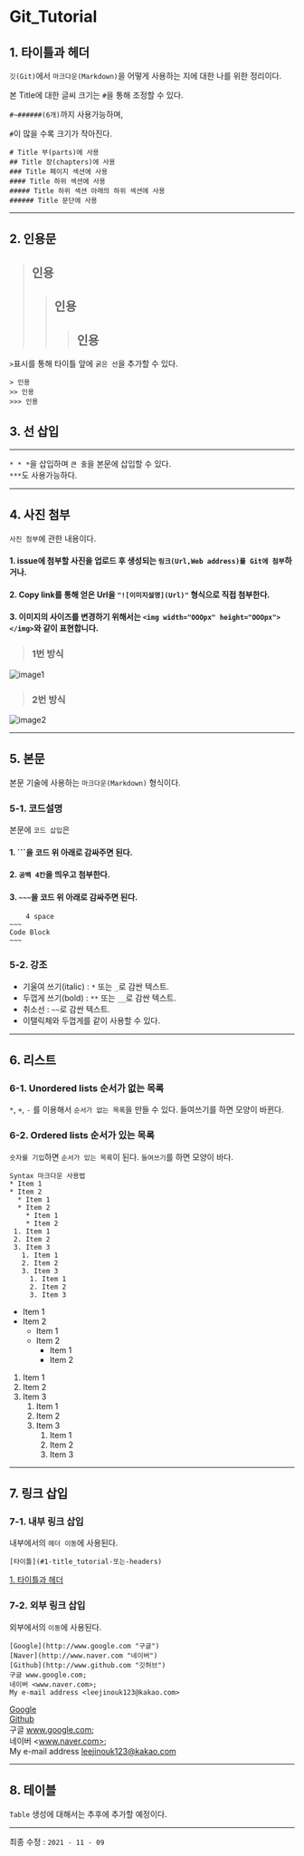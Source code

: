 # Git_Tutorial 
## 1. 타이틀과 헤더
`깃(Git)`에서 `마크다운(Markdown)`을 어떻게 사용하는 지에 대한 나를 위한 정리이다.

본 Title에 대한 글씨 크기는 `#`을 통해 조정할 수 있다.

`#~######(6개)`까지 사용가능하며,

`#`이 많을 수록 크기가 작아진다.
```
# Title 부(parts)에 사용
## Title 장(chapters)에 사용
### Title 페이지 섹션에 사용
#### Title 하위 섹션에 사용
##### Title 하위 섹션 아래의 하위 섹션에 사용
###### Title 문단에 사용
```
* * * 
## 2. 인용문
>## 인용
>>## 인용
>>>## 인용
`>`표시를 통해 타이틀 앞에 `굵은 선`을 추가할 수 있다.
```
> 인용
>> 인용
>>> 인용
```

## 3. 선 삽입
* * *
`* * *`을 삽입하며 `큰 줄`을 본문에 삽입할 수 있다.  
`***`도 사용가능하다.

* * *

## 4. 사진 첨부
`사진 첨부`에 관한 내용이다.

#### 1. issue에 첨부할 사진을 업로드 후 생성되는 `링크(Url,Web address)를 Git에 첨부`하거나.

#### 2. Copy link를 통해 얻은 Url을 `"![이미지설명](Url)"` 형식으로 직접 첨부한다.

#### 3. 이미지의 사이즈를 변경하기 위해서는 `<img width="OOOpx" height="OOOpx"></img>`와 같이 표현합니다.


>### 1번 방식
![image1](https://user-images.githubusercontent.com/50895677/140864400-beac9f5b-a92b-405d-8249-b519efdb9294.png)


>### 2번 방식
![image2](https://user-images.githubusercontent.com/50895677/140864460-44930060-6077-4d25-8d68-8c3e43394bf9.png)

* * *
## 5. 본문
본문 기술에 사용하는 `마크다운(Markdown)` 형식이다.

### 5-1. 코드설명
본문에 `코드 삽입`은 

#### 1. \`\`\`을 코드 위 아래로 감싸주면 된다.
#### 2. `공백 4칸`을 띄우고 첨부한다.
#### 3. `~~~`을 코드 위 아래로 감싸주면 된다.
```
    4 space
~~~
Code Block
~~~
```

### 5-2. 강조
* 기울여 쓰기(italic) : `*` 또는 `_`로 감싼 텍스트.
* 두껍게 쓰기(bold) : `**` 또는 `__`로 감싼 텍스트.
* 취소선 : `~~`로 감싼 텍스트.
* 이탤릭체와 두껍게를 같이 사용할 수 있다.
***
## 6. 리스트

### 6-1. Unordered lists 순서가 없는 목록
`*`, `+`, `-` 를 이용해서 `순서가 없는 목록`을 만들 수 있다.
들여쓰기를 하면 모양이 바뀐다.

### 6-2. Ordered lists 순서가 있는 목록
`숫자를 기입`하면 `순서가 있는 목록`이 된다.
`들여쓰기`를 하면 모양이 바다.
```
Syntax 마크다운 사용법
* Item 1
* Item 2
  * Item 1
  * Item 2
    * Item 1
    * Item 2
 1. Item 1
 2. Item 2
 3. Item 3
   1. Item 1
   2. Item 2
   3. Item 3
     1. Item 1
     2. Item 2
     3. Item 3
 ```
* Item 1
* Item 2
  * Item 1
  * Item 2
    * Item 1
    * Item 2
 1. Item 1
 2. Item 2
 3. Item 3
    1. Item 1
    2. Item 2
    3. Item 3
        1. Item 1
        2. Item 2
        3. Item 3

***
## 7. 링크 삽입
### 7-1. 내부 링크 삽입
내부에서의 `헤더 이동`에 사용된다.

`[타이틀](#1-title_tutorial-또는-headers)`

[1. 타이틀과 헤더](#1-타이틀과-헤더)

### 7-2. 외부 링크 삽입
외부에서의 `이동`에 사용된다.

```
[Google](http://www.google.com "구글")
[Naver](http://www.naver.com "네이버")
[Github](http://www.github.com "깃허브")
구글 www.google.com;
네이버 <www.naver.com>;
My e-mail address <leejinouk123@kakao.com>
```

[Google](http://www.google.com "구글")  
[Github](http://www.github.com "깃허브")  
구글 www.google.com;  
네이버 <www.naver.com>;  
My e-mail address <leejinouk123@kakao.com>

* * *
## 8. 테이블
`Table` 생성에 대해서는 추후에 추가할 예정이다.

***
최종 수정 : 
`2021 - 11 - 09`
